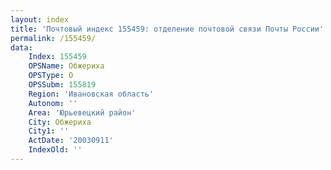 ```yaml
---
layout: index
title: 'Почтовый индекс 155459: отделение почтовой связи Почты России'
permalink: /155459/
data:
    Index: 155459
    OPSName: Обжериха
    OPSType: О
    OPSSubm: 155819
    Region: 'Ивановская область'
    Autonom: ''
    Area: 'Юрьевецкий район'
    City: Обжериха
    City1: ''
    ActDate: '20030911'
    IndexOld: ''
---
```

